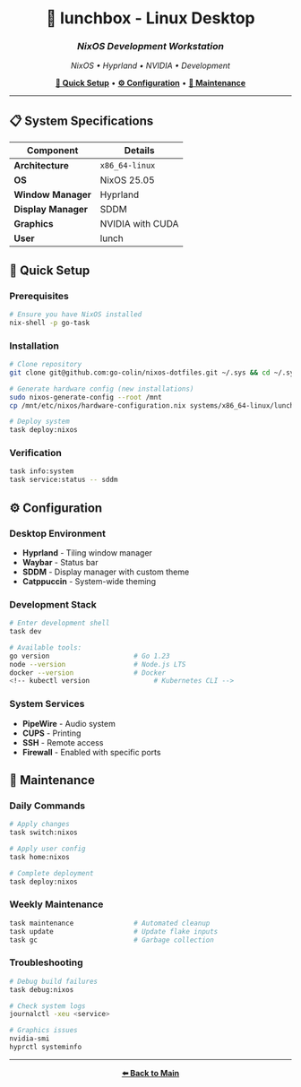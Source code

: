 <div align="center">

# 🐧 lunchbox - Linux Desktop
### *NixOS Development Workstation*

*NixOS • Hyprland • NVIDIA • Development*

**[🚀 Quick Setup](#-quick-setup)** • **[⚙️ Configuration](#-configuration)** • **[🔧 Maintenance](#-maintenance)**

</div>

---

## 📋 System Specifications

| Component | Details |
|-----------|---------|
| **Architecture** | `x86_64-linux` |
| **OS** | NixOS 25.05 |
| **Window Manager** | Hyprland |
| **Display Manager** | SDDM |
| **Graphics** | NVIDIA with CUDA |
| **User** | lunch |

## 🚀 Quick Setup

### Prerequisites
```bash
# Ensure you have NixOS installed
nix-shell -p go-task
```

### Installation
```bash
# Clone repository
git clone git@github.com:go-colin/nixos-dotfiles.git ~/.sys && cd ~/.sys

# Generate hardware config (new installations)
sudo nixos-generate-config --root /mnt
cp /mnt/etc/nixos/hardware-configuration.nix systems/x86_64-linux/lunchbox/

# Deploy system
task deploy:nixos
```

### Verification
```bash
task info:system
task service:status -- sddm
```

## ⚙️ Configuration

### Desktop Environment
- **Hyprland** - Tiling window manager
- **Waybar** - Status bar
- **SDDM** - Display manager with custom theme
- **Catppuccin** - System-wide theming

### Development Stack
```bash
# Enter development shell
task dev

# Available tools:
go version                     # Go 1.23
node --version                 # Node.js LTS
docker --version               # Docker
<!-- kubectl version                # Kubernetes CLI -->
```

### System Services
- **PipeWire** - Audio system
- **CUPS** - Printing
- **SSH** - Remote access
- **Firewall** - Enabled with specific ports

## 🔧 Maintenance

### Daily Commands
```bash
# Apply changes
task switch:nixos

# Apply user config
task home:nixos

# Complete deployment
task deploy:nixos
```

### Weekly Maintenance
```bash
task maintenance               # Automated cleanup
task update                    # Update flake inputs
task gc                        # Garbage collection
```

### Troubleshooting
```bash
# Debug build failures
task debug:nixos

# Check system logs
journalctl -xeu <service>

# Graphics issues
nvidia-smi
hyprctl systeminfo
```

---

<div align="center">

**[⬅️ Back to Main](../README.md)**

</div>
